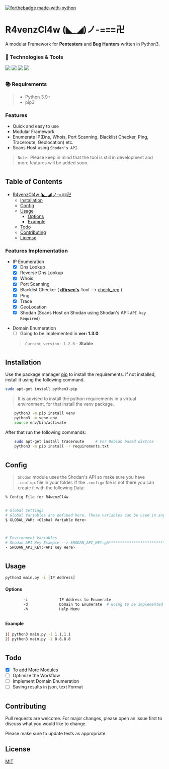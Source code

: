 [![forthebadge made-with-python](https://ForTheBadge.com/images/badges/made-with-python.svg)](https://www.python.org/)



##
# R4venzCl4w (◣_◢)ノ-=≡≡卍
A modular Framework for **Pentesters** and **Bug Hunters** written in Python3.

### 🔧 Technologies & Tools

![](https://img.shields.io/badge/OS-Linux-informational?style=flat-square&logo=ubuntu&logoColor=white&color=5194f0&bgcolor=110d17)
![](https://img.shields.io/badge/Editor-VS_Code-informational?style=flat-square&logo=visual-studio&logoColor=white&color=5194f0)
![](https://img.shields.io/badge/Language-python-informational?style=flat-square&logo=python&logoColor=white&color=5194f0&bgcolor=110d17)
![](https://img.shields.io/badge/Python_Version-3.10-informational?style=flat-square&logo=python&logoColor=white&color=5194f0&bgcolor=110d17)

##

### 📚 Requirements
> - Python 3.9+
> - pip3

### Features
- Quick and easy to use
- Modular Framework
- Enumerate IP(Dns, Whois, Port Scanning, Blacklist Checker, Ping, Traceroute, Geolocation) etc.
- Scans Host using `Shodan's API` 

> `Note:` Please keep in mind that the tool is still in development and more features will be added soon.
#

## Table of Contents
- [R4venzCl4w (◣_◢)ノ-=≡≡卍](#r4venzcl4w-ノ-)
    - [Installation](#installation)
    - [Config](#config)
    - [Usage](#usage)
        - [Options](#options)
        - [Example](#example)
    - [Todo](#todo)
    - [Contributing](#contributing)
    - [License](#license)

 ### Features Implementation
* IP Enumeration
    - [x] Dns Lookup
    - [x] Reverse Dns Lookup
    - [x] Whois
    - [x] Port Scanning
    - [x] Blacklist Checker     ( [**dfirsec's**](https://github.com/dfirsec) Tool --> [check_rep](https://github.com/dfirsec/check_rep) )
    - [x] Ping
    - [x] Trace
    - [x] GeoLocation
    - [x] Shodan                (Scans Host on Shodan using Shodan's API: `API key Required`)
- Domain Enumeration
    - [ ] Going to be implemented in **ver: 1.3.0**
    > `Current version: 1.2.0` -   **Stable**
#
##

## Installation

Use the package manager [pip](https://pip.pypa.io/en/stable/) to install the requirements.
if not installed, install it using the following command.
```bash
sudo apt-get install python3-pip
```

> It is advised to install the python requirements in a virtual environment, for that install the venv package.

```bash
    python3 -m pip install venv
    python3 -m venv env
    source env/bin/activate
```

After that run the following commands:
```bash
    sudo apt-get install traceroute     # For Debian based distros
    python3 -m pip install -r requirements.txt
```
#

## Config
> `Shodan`  module uses the Shodan's API so make sure you have `.configx` file in your folder. If the `.configx` file is not there you can create it with the following Data:
```bash
% Config File for R4wenzCl4w


# Global Settings
# Global Variables are defined here. These variables can be used in any of the other sections.
$ GLOBAL_VAR: <Global Variable Here>



# Environment Variables
# Shodan API Key Example --> SHODAN_API_KEY:gA**************************
- SHODAN_API_KEY:<API Key Here>
```
#

## Usage

```bash
python3 main.py -i [IP Address]
```

#### Options

```bash
        -i              IP Address to Enumerate
        -d              Domain to Enumerate  # Going to be implemented in **ver: 1.3.0**
        -h              Help Menu
```

##

#### Example
```bash
1) python3 main.py -i 1.1.1.1
2) python3 main.py -i 8.8.8.8
```
#

## Todo
- [x] To add More Modules
- [ ] Optimize the Workflow
- [ ] Implement Domain Enumeration
- [ ] Saving results in json, text Format

#


## Contributing
Pull requests are welcome. For major changes, please open an issue first to discuss what you would like to change.

Please make sure to update tests as appropriate.

## License
[MIT](https://choosealicense.com/licenses/mit/)